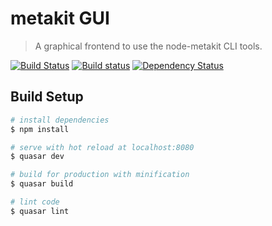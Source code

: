 # metakit GUI

> A graphical frontend to use the node-metakit CLI tools.

[![Build Status](https://travis-ci.org/PieceMeta/metakit-gui.svg?branch=master)](https://travis-ci.org/PieceMeta/metakit-gui)
[![Build status](https://ci.appveyor.com/api/projects/status/d1ayi253j86lhnlx?svg=true)](https://ci.appveyor.com/project/dasantonym/metakit-gui)
[![Dependency Status](https://gemnasium.com/badges/github.com/PieceMeta/metakit-gui.svg)](https://gemnasium.com/github.com/PieceMeta/metakit-gui)

## Build Setup

``` bash
# install dependencies
$ npm install

# serve with hot reload at localhost:8080
$ quasar dev

# build for production with minification
$ quasar build

# lint code
$ quasar lint
```
